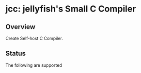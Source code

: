 # jcc: jellyfish's Small C Compiler

## Overview
Create Self-host C Compiler.

## Status
The following are supported